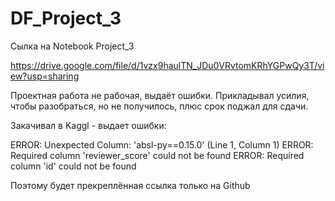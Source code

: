 # DF_Project_3
Сылка на Notebook Project_3

https://drive.google.com/file/d/1vzx9haulTN_JDu0VRvtomKRhYGPwQy3T/view?usp=sharing

Проектная работа не рабочая, выдаёт ошибки.
Прикладывал усилия, чтобы разобраться, но не получилось, плюс срок поджал для сдачи.

Закачивал в Kaggl - выдает ошибки:

ERROR: Unexpected Column:  'absl-py==0.15.0' (Line 1, Column 1)
ERROR: Required column 'reviewer_score' could not be found
ERROR: Required column 'id' could not be found

Поэтому будет прекреплённая ссылка только на Github
